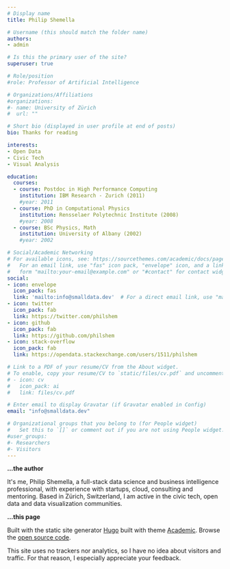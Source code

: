 ```yaml
---
# Display name
title: Philip Shemella

# Username (this should match the folder name)
authors:
- admin

# Is this the primary user of the site?
superuser: true

# Role/position
#role: Professor of Artificial Intelligence

# Organizations/Affiliations
#organizations:
#- name: University of Zürich
#  url: ""

# Short bio (displayed in user profile at end of posts)
bio: Thanks for reading

interests:
- Open Data
- Civic Tech
- Visual Analysis

education:
  courses:
  - course: Postdoc in High Performance Computing
    institution: IBM Research - Zurich (2011)
    #year: 2011
  - course: PhD in Computational Physics
    institution: Rensselaer Polytechnic Institute (2008)
    #year: 2008
  - course: BSc Physics, Math
    institution: University of Albany (2002)
    #year: 2002

# Social/Academic Networking
# For available icons, see: https://sourcethemes.com/academic/docs/page-builder/#icons
#   For an email link, use "fas" icon pack, "envelope" icon, and a link in the
#   form "mailto:your-email@example.com" or "#contact" for contact widget.
social:
- icon: envelope
  icon_pack: fas
  link: 'mailto:info@smalldata.dev'  # For a direct email link, use "mailto:test@example.org".
- icon: twitter
  icon_pack: fab
  link: https://twitter.com/philshem
- icon: github
  icon_pack: fab
  link: https://github.com/philshem
- icon: stack-overflow
  icon_pack: fab
  link: https://opendata.stackexchange.com/users/1511/philshem

# Link to a PDF of your resume/CV from the About widget.
# To enable, copy your resume/CV to `static/files/cv.pdf` and uncomment the lines below.
# - icon: cv
#   icon_pack: ai
#   link: files/cv.pdf

# Enter email to display Gravatar (if Gravatar enabled in Config)
email: "info@smalldata.dev"

# Organizational groups that you belong to (for People widget)
#   Set this to `[]` or comment out if you are not using People widget.
#user_groups:
#- Researchers
#- Visitors
---
```



**...the author**

It's me, Philip Shemella, a full-stack data science and business intelligence professional, with experience with startups, cloud, consulting and mentoring. Based in Zürich, Switzerland, I am active in the civic tech, open data and data visualization communities.

**...this page**

Built with the static site generator [Hugo](https://github.com/gohugoio/hugo) built with theme [Academic](https://github.com/gcushen/hugo-academic). Browse the [open source code](https://github.com/philshem/smalldata.github.io).

This site uses no trackers nor analytics, so I have no idea about visitors and traffic. For that reason, I especially appreciate your feedback.

